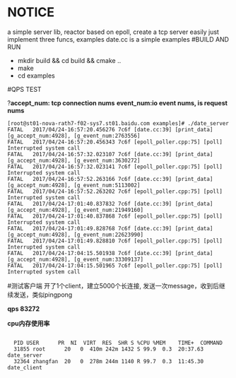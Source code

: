 # NOTICE
a simple server lib, reactor based on epoll, create a tcp server easily just implement three funcs,
examples date.cc is a simple examples
#BUILD AND RUN
* mkdir build && cd build && cmake ..
* make
* cd examples

#QPS TEST

?**accept_num: tcp connection nums**
**event_num:io event nums, is request nums**

```
[root@st01-nova-rath7-f02-sys7.st01.baidu.com examples]# ./date_server
FATAL   2017/04/24-16:57:20.456276 7c6f [date.cc:39] [print_data] [g_accept_num:4928], [g_event_num:2763556]
FATAL   2017/04/24-16:57:20.456343 7c6f [epoll_poller.cpp:75] [poll] Interrupted system call
FATAL   2017/04/24-16:57:32.023107 7c6f [date.cc:39] [print_data] [g_accept_num:4928], [g_event_num:3630272]
FATAL   2017/04/24-16:57:32.023141 7c6f [epoll_poller.cpp:75] [poll] Interrupted system call
FATAL   2017/04/24-16:57:52.263166 7c6f [date.cc:39] [print_data] [g_accept_num:4928], [g_event_num:5113002]
FATAL   2017/04/24-16:57:52.263202 7c6f [epoll_poller.cpp:75] [poll] Interrupted system call
FATAL   2017/04/24-17:01:40.837832 7c6f [date.cc:39] [print_data] [g_accept_num:4928], [g_event_num:21949160]
FATAL   2017/04/24-17:01:40.837868 7c6f [epoll_poller.cpp:75] [poll] Interrupted system call
FATAL   2017/04/24-17:01:49.828768 7c6f [date.cc:39] [print_data] [g_accept_num:4928], [g_event_num:22623990]
FATAL   2017/04/24-17:01:49.828810 7c6f [epoll_poller.cpp:75] [poll] Interrupted system call
FATAL   2017/04/24-17:04:15.501938 7c6f [date.cc:39] [print_data] [g_accept_num:4928], [g_event_num:33309137]
FATAL   2017/04/24-17:04:15.501965 7c6f [epoll_poller.cpp:75] [poll] Interrupted system call
```

#测试客户端
开了1个client，建立5000个长连接, 发送一次message，收到后继续发送，类似pingpong

**qps 83272**

**cpu内存使用率**
```

  PID USER      PR  NI  VIRT  RES  SHR S %CPU %MEM    TIME+  COMMAND
  31855 root      20   0  410m 242m 1432 S 99.9  0.3  20:37.63 date_server
  32364 zhangfan  20   0  278m 244m 1140 R 99.7  0.3  11:45.30 date_client
```
